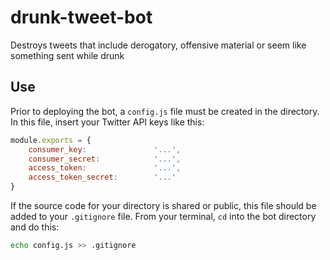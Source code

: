 # drunk-tweet-bot
Destroys tweets that include derogatory, offensive material or seem like something sent while drunk

## Use
Prior to deploying the bot, a `config.js` file must be created in the directory. In this file, insert your Twitter API keys like this:

```javascript
module.exports = {
	consumer_key: 				'...',
	consumer_secret: 			'...',
	access_token: 				'...',
	access_token_secret: 		'...'
}
```
If the source code for your directory is shared or public, this file should be added to your `.gitignore` file. From your terminal, `cd` into the bot directory and do this:

```bash
echo config.js >> .gitignore
```